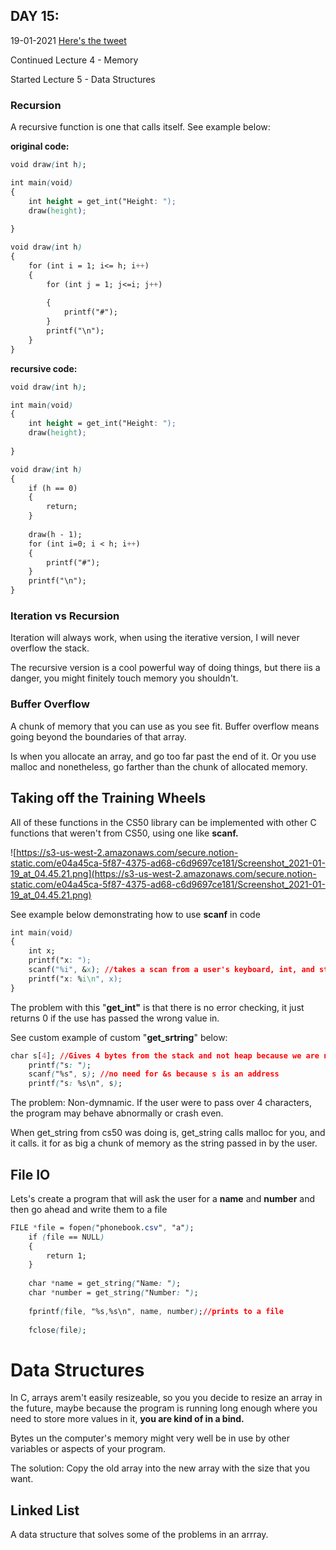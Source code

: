 ## DAY 15:

19-01-2021 [Here's the tweet](https://twitter.com/umuks_/status/1351766339254448137?s=20)

Continued Lecture 4 - Memory

Started Lecture 5 - Data Structures

### Recursion

A recursive function is one that calls itself. See example below:

**original code:**

```css
void draw(int h);

int main(void)
{
    int height = get_int("Height: ");
    draw(height);
    
}

void draw(int h)
{
    for (int i = 1; i<= h; i++)
    {
        for (int j = 1; j<=i; j++)
        
        {
            printf("#");
        }
        printf("\n");
    }
}
```

**recursive code:**

```css
void draw(int h);

int main(void)
{
    int height = get_int("Height: ");
    draw(height);
    
}

void draw(int h)
{
    if (h == 0)
    {
        return;
    }
    
    draw(h - 1);
    for (int i=0; i < h; i++)
    {
        printf("#");
    }
    printf("\n");
}
```

### Iteration vs Recursion

Iteration will always work, when using the iterative version, I will never overflow the stack. 

The recursive version is a cool powerful way of doing things, but there iis a danger, you might finitely touch memory you shouldn't.

### Buffer Overflow

A chunk of memory that you can use as you see fit. Buffer overflow means going beyond the boundaries of that array.

Is when you allocate an array, and go too far past the end of it. Or you use malloc and nonetheless, go farther than the chunk of allocated memory.

## Taking off the Training Wheels

All of these functions in the CS50 library can be implemented with other C functions that weren't from CS50, using one like **scanf.**

![https://s3-us-west-2.amazonaws.com/secure.notion-static.com/e04a45ca-5f87-4375-ad68-c6d9697ce181/Screenshot_2021-01-19_at_04.45.21.png](https://s3-us-west-2.amazonaws.com/secure.notion-static.com/e04a45ca-5f87-4375-ad68-c6d9697ce181/Screenshot_2021-01-19_at_04.45.21.png)

See example below demonstrating how to use **scanf** in code

```css
int main(void)
{
    int x;
    printf("x: ");
    scanf("%i", &x); //takes a scan from a user's keyboard, int, and stores it in the location of x.
    printf("x: %i\n", x);
}
```

The problem with this "**get_int"** is that there is no error checking, it just returns 0 if the use has passed the wrong value in.

See custom example of custom "**get_srtring**" below:

```css
char s[4]; //Gives 4 bytes from the stack and not heap because we are not using malloc 
    printf("s: ");
    scanf("%s", s); //no need for &s because s is an address
    printf("s: %s\n", s);
```

The problem: Non-dymnamic. If the user were to pass over 4 characters, the program may behave abnormally or crash even.

When get_string from cs50 was doing is, get_string calls malloc for you, and it calls. it for as big a chunk of memory as the string passed in by the user.

## File IO

Lets's create a program that will ask the user for a **name** and **number** and then go ahead and write them to a file

```css
FILE *file = fopen("phonebook.csv", "a");
    if (file == NULL)
    {
        return 1;
    }
    
    char *name = get_string("Name: ");
    char *number = get_string("Number: ");
    
    fprintf(file, "%s,%s\n", name, number);//prints to a file
    
    fclose(file); 
```

# Data Structures

In C, arrays arem't easily resizeable, so you you decide to resize an array in the future, maybe because the program is running long enough where you need to store more values in it, **you are kind of in a bind.**

Bytes un the computer's memory might very well be in use by other variables or aspects of your program. 

The solution: Copy the old array into the new array with the size that you want.

## Linked List

A data structure that solves some of the problems in an arrray.
